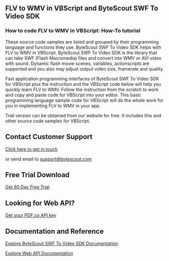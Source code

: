 ## FLV to WMV in VBScript and ByteScout SWF To Video SDK

### How to code FLV to WMV in VBScript: How-To tutorial

These source code samples are listed and grouped by their programming language and functions they use. ByteScout SWF To Video SDK helps with FLV to WMV in VBScript. ByteScout SWF To Video SDK is the library that can take SWF (Flash Macromedia) files and convert into WMV or AVI video with sound. Dynamic flash movie scenes, variables, actionscripts are supported and you also may adjust output video size, framerate and quality.

Fast application programming interfaces of ByteScout SWF To Video SDK for VBScript plus the instruction and the VBScript code below will help you quickly learn FLV to WMV. Follow the instruction from the scratch to work and copy and paste code for VBScript into your editor. This basic programming language sample code for VBScript will do the whole work for you in implementing FLV to WMV in your app.

Trial version can be obtained from our website for free. It includes this and other source code samples for VBScript.

## Contact Customer Support

[Click here to get in touch](https://bytescout.zendesk.com/hc/en-us/requests/new?subject=ByteScout%20SWF%20To%20Video%20SDK%20Question)

or send email to [support@bytescout.com](mailto:support@bytescout.com?subject=ByteScout%20SWF%20To%20Video%20SDK%20Question) 

## Free Trial Download

[Get 60 Day Free Trial](https://bytescout.com/download/web-installer?utm_source=github-readme)

## Looking for Web API? 

[Get your PDF.co API key](https://pdf.co/documentation/api?utm_source=github-readme)

## Documentation and Reference

[Explore ByteScout SWF To Video SDK Documentation](https://bytescout.com/documentation/index.html?utm_source=github-readme)

[Explore Web API Documentation](https://pdf.co/documentation/api?utm_source=github-readme)